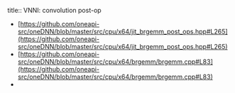 title:: VNNI: convolution post-op

- [https://github.com/oneapi-src/oneDNN/blob/master/src/cpu/x64/jit_brgemm_post_ops.hpp#L265](https://github.com/oneapi-src/oneDNN/blob/master/src/cpu/x64/jit_brgemm_post_ops.hpp#L265)
- [https://github.com/oneapi-src/oneDNN/blob/master/src/cpu/x64/brgemm/brgemm.cpp#L83](https://github.com/oneapi-src/oneDNN/blob/master/src/cpu/x64/brgemm/brgemm.cpp#L83)
-